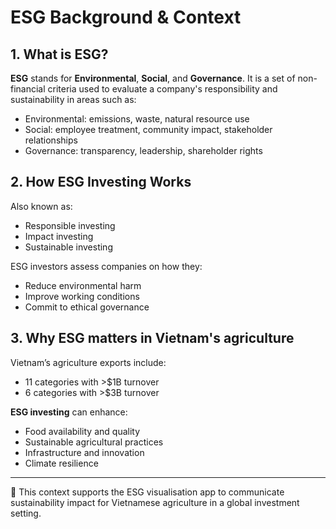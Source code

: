 # ESG Background & Context

## 1. What is ESG?

**ESG** stands for **Environmental**, **Social**, and **Governance**. It is a set of non-financial criteria used to evaluate a company's responsibility and sustainability in areas such as:

- Environmental: emissions, waste, natural resource use
- Social: employee treatment, community impact, stakeholder relationships
- Governance: transparency, leadership, shareholder rights

## 2. How ESG Investing Works

Also known as:
- Responsible investing
- Impact investing
- Sustainable investing

ESG investors assess companies on how they:
- Reduce environmental harm
- Improve working conditions
- Commit to ethical governance

## 3. Why ESG matters in Vietnam's agriculture

Vietnam’s agriculture exports include:
- 11 categories with >$1B turnover
- 6 categories with >$3B turnover

**ESG investing** can enhance:
- Food availability and quality
- Sustainable agricultural practices
- Infrastructure and innovation
- Climate resilience

---

📌 This context supports the ESG visualisation app to communicate sustainability impact for Vietnamese agriculture in a global investment setting.